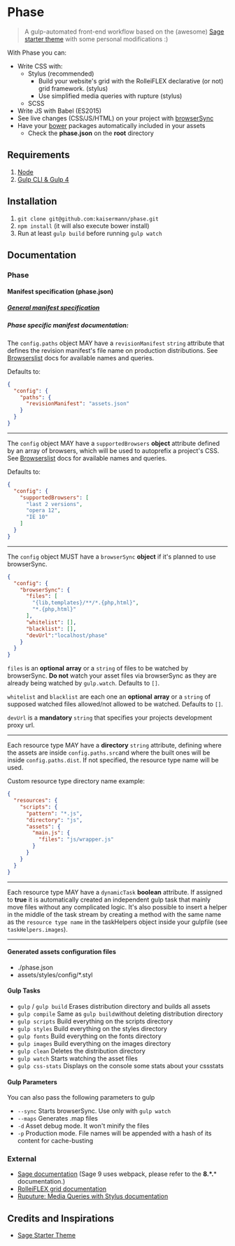 # Phase

> A gulp-automated front-end workflow based on the (awesome) [Sage starter theme](https://github.com/roots/sage) with some personal modifications :)

With Phase you can:
* Write CSS with:
  * Stylus (recommended)
    * Build your website's grid with the RolleiFLEX declarative (or not) grid framework. (stylus)
    * Use simplified media queries with rupture (stylus)
  * SCSS
* Write JS with Babel (ES2015)
* See live changes (CSS/JS/HTML) on your project with [browserSync](https://www.browsersync.io/)
* Have your [bower](https://bower.io/) packages automatically included in your assets
  * Check the **phase.json** on the **root** directory

## Requirements

1. [Node](https://nodejs.org/en/download/)
2. [Gulp CLI & Gulp 4](https://www.liquidlight.co.uk/blog/article/how-do-i-update-to-gulp-4/)

## Installation

1. `git clone git@github.com:kaisermann/phase.git`
2. `npm install` (it will also execute bower install)
3. Run at least `gulp build` before running `gulp watch`

## Documentation

### Phase

#### Manifest specification (phase.json)

##### [General manifest specification](https://github.com/kaisermann/asset-builder/blob/master/manifest.md)

##### Phase specific manifest documentation:

The `config.paths` object MAY have a `revisionManifest` `string` attribute that defines the revision manifest's file name on production distributions. See [Browserslist](https://github.com/ai/browserslist#queries) docs for available names and queries.

Defaults to:
```json
{
  "config": {
    "paths": {
      "revisionManifest": "assets.json"
    }
  }
}
```

* * *

The `config` object MAY have a `supportedBrowsers` **object** attribute defined by an array of browsers, which will be used to autoprefix a project's CSS. See [Browserslist](https://github.com/ai/browserslist#queries) docs for available names and queries.

Defaults to:
```json
{
  "config": {
    "supportedBrowsers": [
      "last 2 versions",
      "opera 12",
      "IE 10"
    ]
  }
}
```

* * *

The `config` object MUST have a `browserSync` **object** if it's planned to use browserSync.

```json
{
  "config": {
    "browserSync": {
      "files": [
        "{lib,templates}/**/*.{php,html}",
        "*.{php,html}"
      ],
      "whitelist": [],
      "blacklist": [],
      "devUrl":"localhost/phase"
    }
  }
}
```

`files` is an **optional** **array** or a `string` of files to be watched by browserSync. **Do not** watch your asset files via browserSync as they are already being watched by `gulp.watch`. Defaults to `[]`.

`whitelist` and `blacklist` are each one an **optional** **array** or a `string` of supposed watched files allowed/not allowed to be watched. Defaults to `[]`.

`devUrl` is a **mandatory** `string` that specifies your projects development proxy url.

 * * *

Each resource type MAY have a **directory** `string` attribute, defining where the assets are inside `config.paths.src`and where the built ones will be inside `config.paths.dist`. If not specified, the resource type name will be used.

Custom resource type directory name example:

```json
{
  "resources": {
    "scripts": {
      "pattern": "*.js",
      "directory": "js",
      "assets": {
        "main.js": {
          "files": "js/wrapper.js"
        }
      }
    }
  }
}
```

* * *

Each resource type MAY have a `dynamicTask` **boolean** attribute. If assigned to **true** it is automatically created an independent gulp task that mainly move files without any complicated logic. It's also possible to insert a helper in the middle of the task stream by creating a method with the same name as the `resource type name` in the taskHelpers object inside your gulpfile (see `taskHelpers.images`).

* * *

#### Generated assets configuration files
* ./phase.json
* assets/styles/config/*.styl

#### Gulp Tasks

* `gulp` / `gulp build` Erases distribution directory and builds all assets
* `gulp compile` Same as `gulp build`without deleting distribution directory
* `gulp scripts` Build everything on the scripts directory
* `gulp styles` Build everything on the styles directory
* `gulp fonts` Build everything on the fonts directory
* `gulp images` Build everything on the images directory
* `gulp clean` Deletes the distribution directory
* `gulp watch` Starts watching the asset files
* `gulp css-stats` Displays on the console some stats about your cssstats

#### Gulp Parameters

You can also pass the following parameters to gulp

* `--sync` Starts browserSync. Use only with `gulp watch`
* `--maps` Generates .map files
* `-d` Asset debug mode. It won't minify the files
* `-p` Production mode. File names will be appended with a hash of its content for cache-busting

### External
* [Sage documentation](https://github.com/roots/sage/) (Sage 9 uses webpack, please refer to the **8.\*.*** documentation.)
* [RolleiFLEX grid documentation](http://kaisermann.github.io/rolleiflex/)
* [Ruputure: Media Queries with Stylus documentation](http://jescalan.github.io/rupture/)

## Credits and Inspirations

* [Sage Starter Theme](https://github.com/roots/sage/)
